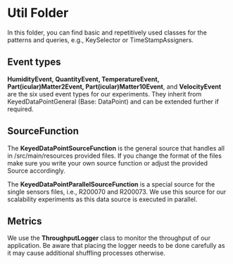 # Util Folder

In this folder, you can find basic and repetitively used classes for the patterns and queries, e.g., KeySelector or TimeStampAssigners. 

## Event types 

**HumidityEvent, QuantityEvent, TemperatureEvent, Part(icular)Matter2Event, 
Part(icular)Matter10Event**, and **VelocityEvent** are the six used event types for our experiments.
They inherit from KeyedDataPointGeneral (Base: DataPoint) and can be extended further if required.

## SourceFunction 

The **KeyedDataPointSourceFunction** is the general source that handles all in /src/main/resources
provided files. If you change the format of the files make sure you write your own source
function or adjust the provided Source accordingly. 

The **KeyedDataPointParallelSourceFunction** is a special source for the single sensors files, i.e., R200070 and R200073. 
We use this source for our scalability experiments as this data source is executed in parallel. 

## Metrics

We use the **ThroughputLogger** class to monitor the throughput of our application. Be aware that placing
the logger needs to be done carefully as it may cause additional shuffling processes otherwise. 
